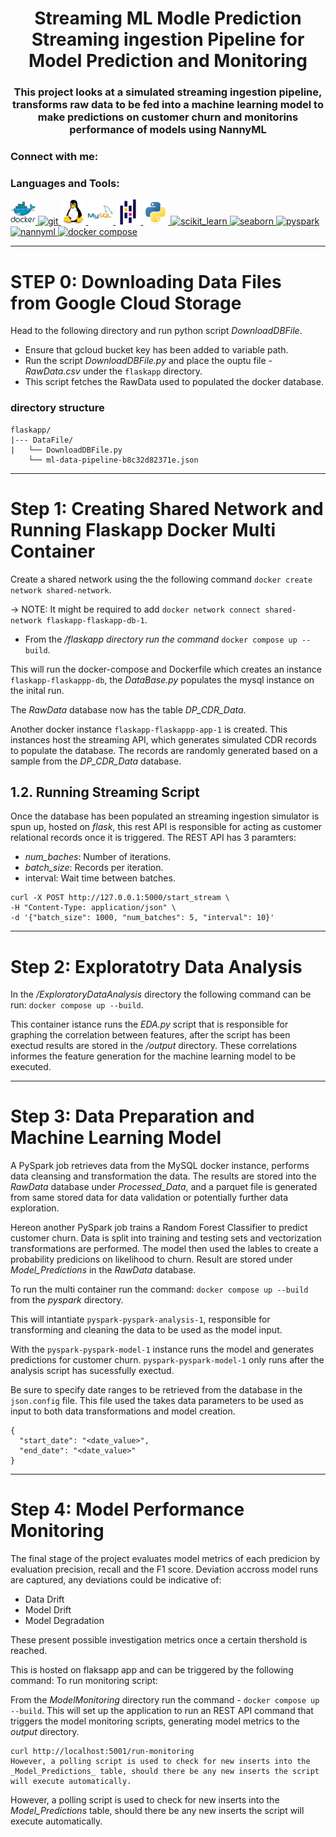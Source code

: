 <h1 align="center">Streaming ML Modle Prediction Streaming ingestion Pipeline for Model Prediction and Monitoring</h1>
<h3 align="center">This project looks at a simulated streaming ingestion pipeline, transforms raw data to be fed into a machine learning model to make predictions on customer churn and monitorins performance of models using NannyML</h3>

<h3 align="left">Connect with me:</h3>
<p align="left">
</p>

<h3 align="left">Languages and Tools:</h3>
<p align="left"> 
  <a href="https://www.docker.com/" target="_blank" rel="noreferrer"> 
    <img src="https://raw.githubusercontent.com/devicons/devicon/master/icons/docker/docker-original-wordmark.svg" alt="docker" width="40" height="40"/> 
  </a> 
  <a href="https://git-scm.com/" target="_blank" rel="noreferrer"> 
    <img src="https://www.vectorlogo.zone/logos/git-scm/git-scm-icon.svg" alt="git" width="40" height="40"/> 
  </a> 
  <a href="https://www.linux.org/" target="_blank" rel="noreferrer"> 
    <img src="https://raw.githubusercontent.com/devicons/devicon/master/icons/linux/linux-original.svg" alt="linux" width="40" height="40"/> 
  </a> 
  <a href="https://www.mysql.com/" target="_blank" rel="noreferrer"> 
    <img src="https://raw.githubusercontent.com/devicons/devicon/master/icons/mysql/mysql-original-wordmark.svg" alt="mysql" width="40" height="40"/> 
  </a> 
  <a href="https://pandas.pydata.org/" target="_blank" rel="noreferrer"> 
    <img src="https://raw.githubusercontent.com/devicons/devicon/2ae2a900d2f041da66e950e4d48052658d850630/icons/pandas/pandas-original.svg" alt="pandas" width="40" height="40"/> 
  </a> 
  <a href="https://www.python.org" target="_blank" rel="noreferrer"> 
    <img src="https://raw.githubusercontent.com/devicons/devicon/master/icons/python/python-original.svg" alt="python" width="40" height="40"/> 
  </a> 
  <a href="https://scikit-learn.org/" target="_blank" rel="noreferrer"> 
    <img src="https://upload.wikimedia.org/wikipedia/commons/0/05/Scikit_learn_logo_small.svg" alt="scikit_learn" width="40" height="40"/> 
  </a> 
  <a href="https://seaborn.pydata.org/" target="_blank" rel="noreferrer"> 
    <img src="https://seaborn.pydata.org/_images/logo-mark-lightbg.svg" alt="seaborn" width="40" height="40"/> 
  </a> 
  <a href="https://spark.apache.org/" target="_blank" rel="noreferrer"> 
    <img src="https://spark.apache.org/images/spark-logo-trademark.png" alt="pyspark" width="40" height="40"/> 
  </a> 
  <a href="https://nannyml.com/" target="_blank" rel="noreferrer"> 
    <img src="https://nannyml.com/static/images/logo-white.svg" alt="nannyml" width="40" height="40"/> 
  </a> 
  <a href="https://docs.docker.com/compose/" target="_blank" rel="noreferrer"> 
    <img src="https://www.docker.com/wp-content/uploads/2022/03/Moby-logo.png" alt="docker compose" width="40" height="40"/> 
  </a>
</p>


---
# STEP 0: Downloading Data Files from Google Cloud Storage

Head to the following directory and run python script _DownloadDBFile_. <br>
- Ensure that gcloud bucket key has been added to variable path. <br>
- Run the script _DownloadDBFile.py_ and place the ouptu file - _RawData.csv_ under the ```flaskapp``` directory. <br>
- This script fetches the RawData used to populated the docker database.
  
### directory structure
```
flaskapp/ 
|--- DataFile/ 
|   └── DownloadDBFile.py 
    └── ml-data-pipeline-b8c32d82371e.json
```
---
# Step 1: Creating Shared Network and Running Flaskapp Docker Multi Container
Create a shared network using the the following command ```docker create network shared-network```.

-> NOTE: It might be required to add ```docker network connect shared-network flaskapp-flaskapp-db-1```.

 - From the _/flaskapp directory run the command_ ```docker compose up --build```.

This will run the docker-compose and Dockerfile which creates an instance ```flaskapp-flaskappp-db```, the _DataBase.py_ populates the mysql instance on the inital run.

The _RawData_ database now has the table _DP_CDR_Data_.

Another docker instance ```flaskapp-flaskappp-app-1``` is created. This instances host the streaming API, which generates simulated CDR records to populate the database. 
The records are randomly generated based on a sample from the _DP_CDR_Data_ database. 

## 1.2. Running Streaming Script
Once the database has been populated an streaming ingestion simulator is spun up, hosted on _flask_, this rest API is responsible for acting as customer relational records once it is triggered. The REST API has 3 paramters: 
 - _num_baches_: Number of iterations.
 - _batch_size_: Records per iteration.
 - interval: Wait time between batches.
   
```
curl -X POST http://127.0.0.1:5000/start_stream \ 
-H "Content-Type: application/json" \ 
-d '{"batch_size": 1000, "num_batches": 5, "interval": 10}' 
```
***
# Step 2: Exploratotry Data Analysis
In the _/ExploratoryDataAnalysis_ directory the following command can be run: ```docker compose up --build```.

This container istance runs the _EDA.py_ script that is responsible for graphing the correlation between features, after the script has been exectud results are stored in the _/output_ directory. These correlations informes the feature generation for the machine learning model to be executed.

***

# Step 3: Data Preparation and Machine Learning Model
A PySpark job retrieves data from the MySQL docker instance, performs data cleansing and transformation the data. The results are stored into the _RawData_ database under _Processed_Data_, and a parquet file is generated from same stored data for data validation or potentially further data exploration.

Hereon another PySpark job trains a Random Forest Classifier to predict customer churn. Data is split into training and testing sets and vectorization transformations are performed. The model then used the lables to create a probability predicions on likelihood to churn. Result are stored under _Model_Predictions_ in the _RawData_ database.

To run the multi container run the command: ```docker compose up --build``` from the _pyspark_ directory. 

This will intantiate ```pyspark-pyspark-analysis-1```, responsible for transforming and cleaning the data to be used as the model input. 

With the ```pyspark-pyspark-model-1``` instance runs the model and generates predictions for customer churn. ```pyspark-pyspark-model-1``` only runs after the analysis script has sucessfully exectud.

Be sure to specify date ranges to be retrieved from the database in the ```json.config``` file. This file used the takes data parameters to be used as input to both data transformations and model creation.

```
{
  "start_date": "<date_value>",
  "end_date": "<date_value>"
}

```
***

# Step 4: Model Performance Monitoring

The final stage of the project evaluates model metrics of each predicion by evaluation precision, recall and the F1 score. Deviation accross model runs are captured, any deviations could be indicative of:
- Data Drift
- Model Drift
- Model Degradation

These present possible investigation metrics once a certain thershold is reached. 

This is hosted on flaksapp app and can be triggered by the following command:
To run monitoring script:

From the _ModelMonitoring_ directory run the command - ```docker compose up --build```. This will set up the application to run an REST API command that triggers the model monitoring scripts, generating model metrics to the _output_ directory.

```
curl http://localhost:5001/run-monitoring 
However, a polling script is used to check for new inserts into the _Model_Predictions_ table, should there be any new inserts the script will execute automatically.

```
However, a polling script is used to check for new inserts into the _Model_Predictions_ table, should there be any new inserts the script will execute automatically.
